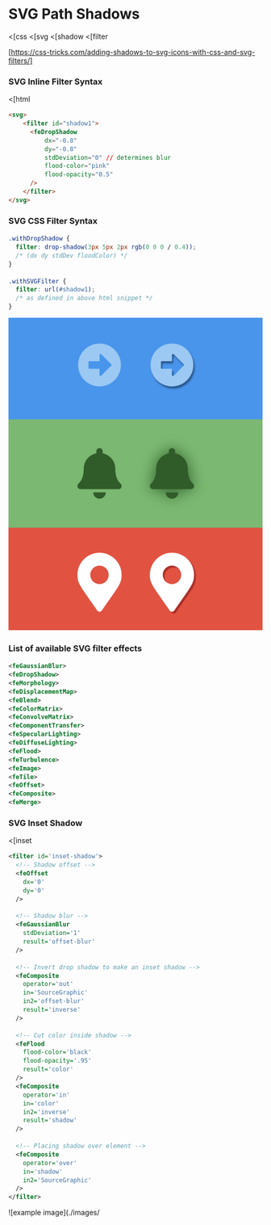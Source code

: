 # SVG Path Shadows
<[css
<[svg
<[shadow
<[filter

[https://css-tricks.com/adding-shadows-to-svg-icons-with-css-and-svg-filters/]


### SVG Inline Filter Syntax
<[html
```html
<svg>
    <filter id="shadow1">
      <feDropShadow 
          dx="-0.8"
          dy="-0.8" 
          stdDeviation="0" // determines blur
          flood-color="pink" 
          flood-opacity="0.5"
      />
    </filter>
</svg>
```

### SVG CSS Filter Syntax
```css
.withDropShadow {
  filter: drop-shadow(3px 5px 2px rgb(0 0 0 / 0.4));
  /* (dx dy stdDev floodColor) */
}

.withSVGFilter {
  filter: url(#shadow1);
  /* as defined in above html snippet */
}
```

![example image](./images/9E8447B5-6F27-4689-ABB8-F75CB02CBD1C.jpeg)

### List of available SVG filter effects
```svg
<feGaussianBlur>
<feDropShadow>
<feMorphology>
<feDisplacementMap>
<feBlend>
<feColorMatrix>
<feConvolveMatrix>
<feComponentTransfer>
<feSpecularLighting>
<feDiffuseLighting>
<feFlood>
<feTurbulence>
<feImage>
<feTile>
<feOffset>
<feComposite>
<feMerge>
```

### SVG Inset Shadow
<[inset
```svg
<filter id='inset-shadow'>
  <!-- Shadow offset -->
  <feOffset
    dx='0'
    dy='0'
  />

  <!-- Shadow blur -->
  <feGaussianBlur
    stdDeviation='1'
    result='offset-blur'
  />

  <!-- Invert drop shadow to make an inset shadow -->
  <feComposite
    operator='out'
    in='SourceGraphic'
    in2='offset-blur'
    result='inverse'
  />
  
  <!-- Cut color inside shadow -->
  <feFlood
    flood-color='black'
    flood-opacity='.95'
    result='color'
  />
  <feComposite
    operator='in'
    in='color'
    in2='inverse'
    result='shadow'
  />

  <!-- Placing shadow over element -->
  <feComposite
    operator='over'
    in='shadow'
    in2='SourceGraphic'
  />
</filter>
```

![example image](./images/
